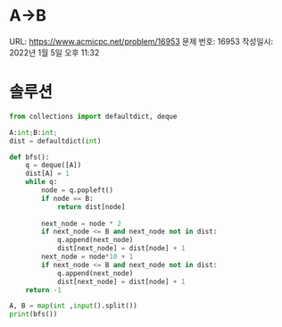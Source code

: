 # A→B

URL: https://www.acmicpc.net/problem/16953
문제 번호: 16953
작성일시: 2022년 1월 5일 오후 11:32

# 솔루션

```python
from collections import defaultdict, deque

A:int;B:int;
dist = defaultdict(int)

def bfs():
    q = deque([A])
    dist[A] = 1
    while q:
        node = q.popleft()
        if node == B:
            return dist[node]
        
        next_node = node * 2
        if next_node <= B and next_node not in dist:
            q.append(next_node)
            dist[next_node] = dist[node] + 1
        next_node = node*10 + 1
        if next_node <= B and next_node not in dist:
            q.append(next_node)
            dist[next_node] = dist[node] + 1
    return -1

A, B = map(int ,input().split())
print(bfs())
```